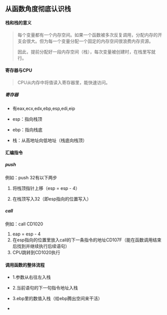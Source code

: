## 从函数角度彻底认识栈

#### 栈和栈的意义

> 每个变量都有一个内存空间。如果一个函数被多次反复调用，分配内存的开支会很大。但为每一个变量分配一个固定的内存空间很浪费内存资源。
>
> 因此，提前分配好一段内存空间（栈），每次变量被创建时，在栈里写就行。

#### 寄存器与CPU

> CPU从内存中将值读入寄存器里，能快速访问。

##### 寄存器

* 有eax,ecx,edx,ebp,esp,edi,eip

* esp：指向栈顶
* ebp：指向栈底
* 栈：从高地址向低地址（栈底向栈顶）

#### 汇编指令

##### push

例如：push 32有以下两步

1. 将栈顶指针上移（esp = esp - 4）

2. 在栈顶写入32（即esp指向的位置写入）

##### call

例如：call CD1020

1. eap = esp - 4
2. 在esp指向的位置里放入call的下一条指令的地址CD107F（能在函数调用结束后找到并继续执行后续语句）
3. CPU跳转到CD1020执行



#### 调用函数的整体流程

* 1.参数从右往左入栈

* 2.当前语句的下一句指令地址入栈
* 3.ebp里的数值入栈（给ebp腾出空间来干活）
* 

